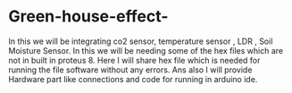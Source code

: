 # Green-house-effect-
In this we will be integrating co2 sensor, temperature sensor , LDR , Soil Moisture Sensor. 
In this we will be needing some of the hex files which are not in built in proteus 8.
Here I will share hex file which is needed for running the file software without any errors.
Ans also I will provide Hardware part like connections and code for running in arduino ide.
